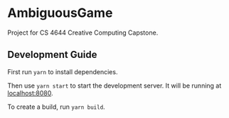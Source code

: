 # AmbiguousGame

Project for CS 4644 Creative Computing Capstone.

## Development Guide

First run `yarn` to install dependencies.

Then use `yarn start` to start the development server. It will be running at [localhost:8080](http://localhost:8080/).

To create a build, run `yarn build`.
